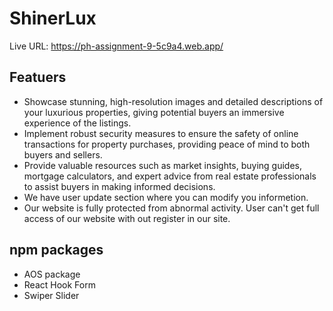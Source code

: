 # ShinerLux

Live URL: https://ph-assignment-9-5c9a4.web.app/

## Featuers
 - Showcase stunning, high-resolution images and detailed descriptions of your luxurious properties, giving potential buyers an immersive experience of the listings.
 - Implement robust security measures to ensure the safety of online transactions for property purchases, providing peace of mind to both buyers and sellers.
 - Provide valuable resources such as market insights, buying guides, mortgage calculators, and expert advice from real estate professionals to assist buyers in making informed decisions.
 - We have user update section where you can modify you informetion.
 - Our website is fully protected from abnormal activity. User can't get full access of our website with out register in our site.

 ## npm packages
 - AOS package
 - React Hook Form
 - Swiper Slider

